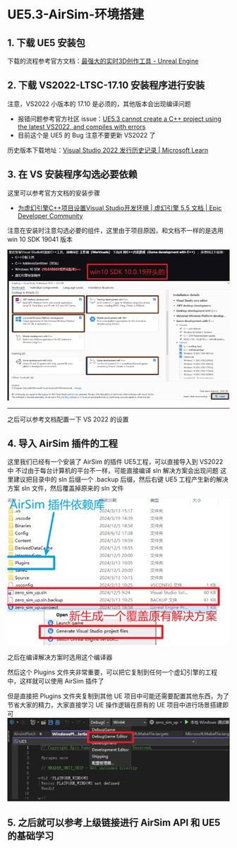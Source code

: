 # UE5.3-AirSim-环境搭建
## 1. 下载 UE5 安装包


下载的流程参考官方文档：[最强大的实时3D创作工具 - Unreal Engine](https://www.unrealengine.com/zh-CN/download)

## 2. 下载 VS2022-LTSC-17.10 安装程序进行安装

注意，VS2022 小版本的 17.10 是必须的，其他版本会出现编译问题
- 报错问题参考官方社区 issue：[UE5.3 cannot create a C++ project using the latest VS2022, and compiles with errors](https://forums.unrealengine.com/t/ue5-3-cannot-create-a-c-project-using-the-latest-vs2022-and-compiles-with-errors/1880238)
- 目前这个是 UE5 的 Bug 注意不要更新 VS2022 了


历史版本下载地址：[Visual Studio 2022 发行历史记录 | Microsoft Learn](https://learn.microsoft.com/zh-cn/visualstudio/releases/2022/release-history)

## 3. 在 VS 安装程序勾选必要依赖


这里可以参考官方文档的安装步骤
- [为虚幻引擎C++项目设置Visual Studio开发环境 | 虚幻引擎 5.5 文档 | Epic Developer Community](https://dev.epicgames.com/documentation/zh-cn/unreal-engine/setting-up-visual-studio-development-environment-for-cplusplus-projects-in-unreal-engine)

注意在安装时注意勾选必要的组件，这里由于项目原因，和文档不一样的是选用 win 10 SDK 19041 版本

![](./assets-of-UE5.3-AirSim-Environment/image-3.png)

****

之后可以参考文档配置一下 VS 2022 的设置

## 4. 导入 AirSim 插件的工程

这里我们已经有一个安装了 AirSim 的插件 UE5工程，可以直接导入到 VS2022 中
不过由于每台计算机的平台不一样，可能直接编译 sln 解决方案会出现问题
这里建议把目录中的 sln 后缀一个 .backup 后缀，然后右键 UE5 工程产生新的解决方案 sln
文件，然后覆盖掉原来的 sln 文件

![](./assets-of-UE5.3-AirSim-Environment/image-2.png)

之后在编译解决方案时选用这个编译器


然后这个 Plugins 文件夹非常重要，可以把它复制到任何一个虚幻引擎的工程中，这样就可以使用 AirSim 插件了

但是直接把 Plugins 文件夹复制到其他 UE 项目中可能还需要配置其他东西，为了节省大家的精力，大家直接学习 UE 操作逻辑在原有的 UE 项目中进行场景搭建即可
![](./assets-of-UE5.3-AirSim-Environment/image-1.png)
## 5. 之后就可以参考上级链接进行 AirSim API 和 UE5 的基础学习


